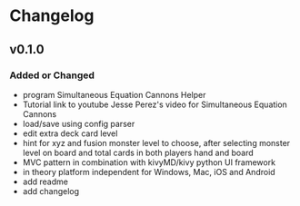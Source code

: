 # Changelog

## v0.1.0

### Added or Changed
- program Simultaneous Equation Cannons Helper
- Tutorial link to youtube Jesse Perez's video for Simultaneous Equation Cannons
- load/save using config parser
- edit extra deck card level
- hint for xyz and fusion monster level to choose, after selecting monster level on board and total cards in both players hand and board
- MVC pattern in combination with kivyMD/kivy python UI framework
- in theory platform independent for Windows, Mac, iOS and Android
- add readme
- add changelog

